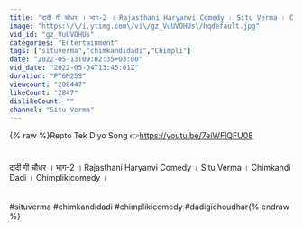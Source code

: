 ```yaml
---
title: "दादी गी चौधर । भाग-2 । Rajasthani Haryanvi Comedy । Situ Verma । Chimkandi Dadi । Chimplikicomedy ।"
image: "https:\/\/i.ytimg.com\/vi\/gz_VuUVOHUs\/hqdefault.jpg"
vid_id: "gz_VuUVOHUs"
categories: "Entertainment"
tags: ["situverma","chimkandidadi","Chimpli"]
date: "2022-05-13T09:02:35+03:00"
vid_date: "2022-05-04T13:45:01Z"
duration: "PT6M25S"
viewcount: "208447"
likeCount: "2847"
dislikeCount: ""
channel: "Situ Verma"
---
```

{% raw %}Repto Tek Diyo Song 👉<a rel="nofollow" target="blank" href="https://youtu.be/7eiWFlQFU08">https://youtu.be/7eiWFlQFU08</a><br /><br /><br />दादी गी चौधर । भाग-2 । Rajasthani Haryanvi Comedy । Situ Verma । Chimkandi Dadi । Chimplikicomedy ।<br /><br /><br />#situverma #chimkandidadi #chimplikicomedy #dadigichoudhar{% endraw %}
